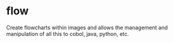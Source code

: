 # flow
Create flowcharts within images and allows the management and manipulation of all this to cobol, java, python, etc.
